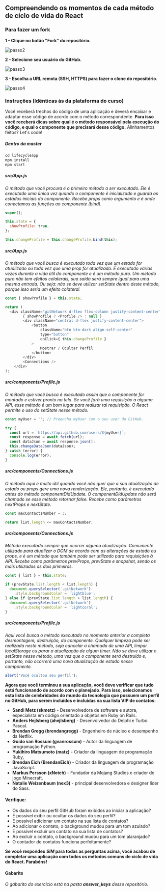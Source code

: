 ## Compreendendo os momentos de cada método de ciclo de vida do React

### Para fazer um fork

**1 - Clique no botão "Fork" do repositório.**

![passo2](images/fork-step-1.png)

**2 - Selecione seu usuário do GitHub.**

![passo3](images/fork-step-2.png)

**3 - Escolha a URL remota (SSH, HTTPS) para fazer o clone do repositório.**

![passo4](images/fork-step-3.png)

### Instruções (Idênticas às da plataforma do curso)

Você receberá trechos do código de uma aplicação e deverá encaixar e adaptar esse código de acordo com o método correspondente. **Para isso você receberá dicas sobre qual é o método responsável pela execução do código, e qual o componente que precisará desse código.** Alinhamentos feitos? Let's code!

##### Dentro da master
```javascript
cd lifecycleapp
npm install
npm start
```

##### src/App.js
*O método que você procura é o primeiro método a ser executado. Ele é executado uma única vez quando o componente é inicializado e guarda os estados iniciais do componente. Recebe props como argumento e é onde conectamos as funções ao componente (bind).*
```javascript
super();

this.state = {
  showProfile: true,
};

this.changeProfile = this.changeProfile.bind(this);
```

##### src/App.js
*O método que você busca é executado toda vez que um estado for atualizado ou toda vez que uma prop for atualizada. É executado várias vezes durante a vida útil do componente e é um método puro. Um método puro não tem efeitos colaterais, sua saída será sempre igual para uma mesma entrada. Ou seja: não se deve utilizar setState dentro deste método, porque isso seria um efeito colateral.*
```javascript
const { showProfile } = this.state;

return (
  <div className="gitNetwork d-flex flex-column justify-content-center">
		{ showProfile ? <Profile /> : null }
		<div className="central d-flex justify-content-center">
			<button
				className="btn btn-dark align-self-center"
				type="button"
				onClick={ this.changeProfile }
			>
				Mostrar / Ocultar Perfil
			</button>
		</div>
		<Connections />
	</div>
);
```

##### src/components/Profile.js
*O método que você busca é executado assim que o componente for montado e estiver pronto na tela. Se você fará uma requisição a alguma API, esse método é um bom lugar para realizar tal requisição. O React permite o uso do setState nesse método.*
```javascript
const myUser = ''; // Preencha myUser com o seu user do GitHub.

try {
  const url = `https://api.github.com/users/${myUser}`;
  const response = await fetch(url);
  const dataJson = await response.json();
  this.changeDataJson(dataJson);
} catch (error) {
  console.log(error);
}
```

##### src/components/Connections.js
*O método aqui é muito útil quando você não quer que a sua atualização de estado ou props gere uma nova renderização. Ele, portanto, é executado antes do método componentDidUpdate. O componentDidUpdate não será chamado se esse método retornar false. Recebe como parâmetros nextProps e nextState.*
```javascript
const maxContactsNumber = 3;

return list.length <= maxContactsNumber;
```

##### src/components/Connections.js
*Método executado sempre que ocorrer alguma atualização. Comumente utilizado para atualizar o DOM de acordo com as alterações de estado ou props, e é um método que também pode ser utilizado para requisições à API. Recebe como parâmetros prevProps, prevState e snapshot, sendo os mais utilizados os dois primeiros.*
```javascript
const { list } = this.state;

if (prevState.list.length < list.length) {
  document.querySelector('.gitNetwork')
    .style.backgroundColor = 'lightblue';
} else if (prevState.list.length > list.length) {
  document.querySelector('.gitNetwork')
    .style.backgroundColor = 'lightcoral';
}
```

##### src/components/Profile.js
*Aqui você busca o método executado no momento anterior a completa desmontagem, destruição, do componente. Qualquer limpeza pode ser realizada neste método, seja cancelar a chamada de uma API, limpar localStorage ou parar a atualização de algum timer. Não se deve utilizar o setState nesse método, uma vez que o componente será destruído e, portanto, não ocorrerá uma nova atualização de estado nesse componente.*
```javascript
alert('Você ocultou seu perfil');
```

**Agora que você terminou a sua aplicação, você deve verificar que tudo está funcionando de acordo com o planejado. Para isso, selecionamos esta lista de celebridades do mundo da tecnologia que possuem um perfil no GitHub, para serem incluídos e incluídas na sua lista VIP de contatos:**

- **Sandi Metz (skmetz)** - Desenvolvedora de software e autora, especialista em código orientado a objetos em Ruby on Rails.
- **Anders Hejlsberg (ahejlsberg)** - Desenvolvedor do Delphi e Turbo Pascal.
- **Brendan Gregg (brendangregg)** - Engenheiro de núcleo e desempenho da Netflix.
- **Guido van Rossum (gvanrossum)** - Autor da linguagem de programação Python.
- **Yukihiro Matsumoto (matz)** - Criador da linguagem de programação Ruby,
- **Brendan Eich (BrendanEich)** - Criador da linguagem de programação JavaScript.
- **Markus Persson (xNotch)** - Fundador da Mojang Studios e criador do jogo Minecraft.
- **Natalie Weizenbaum (nex3)** - principal desenvolvedora e designer líder do Sass.

#### Verifique:
- Os dados do seu perfil GitHub foram exibidos ao iniciar a aplicação?
- É possível exibir ou ocultar os dados do seu perfil?
- É possível adicionar um contato na sua lista de contatos?
- Ao adicionar o contato, o background mudou para um tom azulado?
- É possível excluir um contato na sua lista de contatos?
- Ao excluir o contato, o background mudou para um tom alaranjado?
- O contador de contatos funciona perfeitamente?

**Se você respondeu *SIM* para todas as perguntas acima, você acabou de completar uma aplicação com todos os métodos comuns de ciclo de vida do React. Parabéns!**

#### Gabarito
*O gabarito do exercício está na pasta **answer_keys** desse repositório.*
